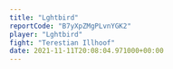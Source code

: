 ```yaml
---
title: "Lghtbird"
reportCode: "B7yXpZMgPLvnYGK2"
player: "Lghtbird"
fight: "Terestian Illhoof"
date: 2021-11-11T20:08:04.971000+00:00
---
```

